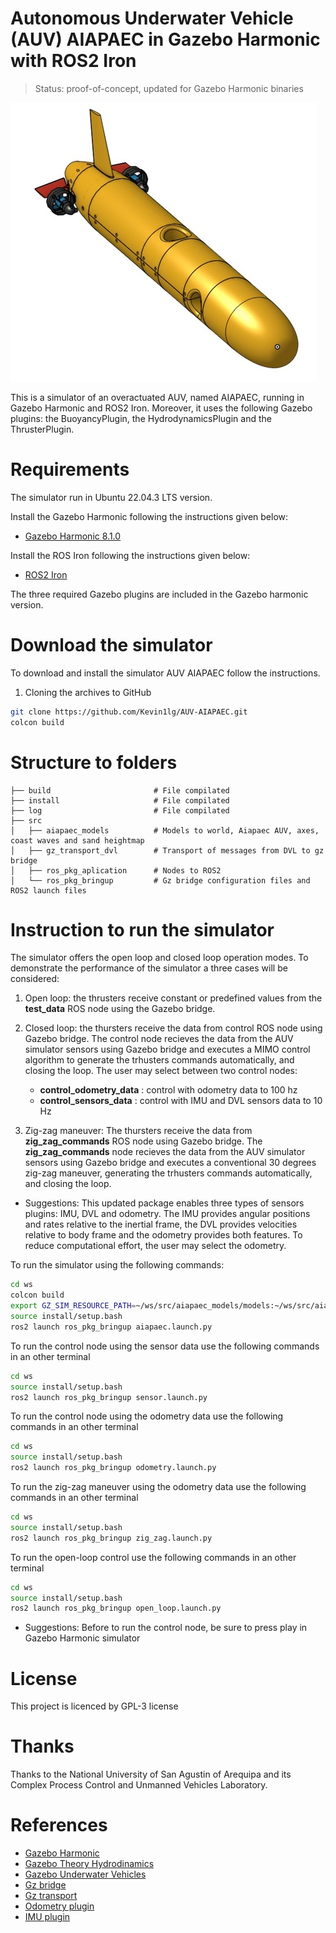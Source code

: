 # Autonomous Underwater Vehicle (AUV) AIAPAEC in Gazebo Harmonic with ROS2 Iron

> Status: proof-of-concept, updated for Gazebo Harmonic binaries

![AIAPAEC AUV](images/aiapaec.jpg)

This is a simulator of an overactuated AUV, named AIAPAEC, running in Gazebo Harmonic and ROS2 Iron. Moreover, it uses the following Gazebo plugins: the BuoyancyPlugin, the HydrodynamicsPlugin and the ThrusterPlugin.


# Requirements

The simulator run in Ubuntu 22.04.3 LTS version.

Install the Gazebo Harmonic following the instructions given below: 
* [Gazebo Harmonic 8.1.0](https://gazebosim.org/docs/harmonic/install)

Install the ROS Iron following the instructions given below:
* [ROS2 Iron](https://docs.ros.org/en/iron/index.html)

The three required Gazebo plugins are included in the Gazebo harmonic version.

# Download the simulator

To download and install the simulator AUV AIAPAEC follow the instructions.

1. Cloning the archives to GitHub

~~~bash
git clone https://github.com/Kevin1lg/AUV-AIAPAEC.git
colcon build
~~~

# Structure to folders

    ├── build                       # File compilated
    ├── install                     # File compilated
    ├── log                         # File compilated
    ├── src                         
    │   ├── aiapaec_models          # Models to world, Aiapaec AUV, axes, coast waves and sand heightmap
    │   ├── gz_transport_dvl        # Transport of messages from DVL to gz bridge
    │   ├── ros_pkg_aplication      # Nodes to ROS2
    │   └── ros_pkg_bringup         # Gz bridge configuration files and ROS2 launch files 
    
# Instruction to run the simulator

The simulator offers the open loop and closed loop operation modes. To demonstrate the performance of the simulator a three cases will be considered:

1. Open loop: the thrusters receive constant or predefined values from the **test_data** ROS node using the Gazebo bridge.

2. Closed loop: the thursters receive the data from control ROS node using Gazebo bridge. The control node recieves the data from the AUV simulator sensors using Gazebo bridge and executes a MIMO control algorithm to generate the trhusters commands automatically, and closing the loop. The user may select between two control nodes:

    - **control_odometry_data** : control with odometry data to 100 hz
    - **control_sensors_data** : control with IMU and DVL sensors data to 10 Hz

3. Zig-zag maneuver: The thursters receive the data from **zig_zag_commands** ROS node using Gazebo bridge. The **zig_zag_commands** node recieves the data from the AUV simulator sensors using Gazebo bridge and executes a conventional 30 degrees zig-zag maneuver, generating the trhusters commands automatically, and closing the loop. 

* Suggestions: This updated package enables three types of sensors plugins: IMU, DVL and odometry. The IMU provides angular positions and rates relative to the inertial frame, the DVL provides velocities relative to body frame and the odometry provides both features. To reduce computational effort, the user may select the odometry. 

To run the simulator using the following commands:

~~~bash
cd ws
colcon build
export GZ_SIM_RESOURCE_PATH=~/ws/src/aiapaec_models/models:~/ws/src/aiapaec_models/worlds
source install/setup.bash
ros2 launch ros_pkg_bringup aiapaec.launch.py
~~~

To run the control node using the sensor data use the following commands in an other terminal
~~~bash
cd ws
source install/setup.bash
ros2 launch ros_pkg_bringup sensor.launch.py
~~~
To run the control node using the odometry data use the following commands in an other terminal
~~~bash
cd ws
source install/setup.bash
ros2 launch ros_pkg_bringup odometry.launch.py
~~~
To run the zig-zag maneuver using the odometry data use the following commands in an other terminal
~~~bash
cd ws
source install/setup.bash
ros2 launch ros_pkg_bringup zig_zag.launch.py
~~~
To run the open-loop control use the following commands in an other terminal
~~~bash
cd ws
source install/setup.bash
ros2 launch ros_pkg_bringup open_loop.launch.py
~~~

* Suggestions: Before to run the control node, be sure to press play in Gazebo Harmonic simulator

# License

This project is licenced by GPL-3 license

# Thanks

Thanks to the National University of San Agustin of Arequipa and its Complex Process Control and Unmanned Vehicles Laboratory.

# References

* [Gazebo Harmonic](https://gazebosim.org/docs/harmonic)
* [Gazebo Theory Hydrodinamics](https://gazebosim.org/api/sim/8/theory_hydrodynamics.html) 
* [Gazebo Underwater Vehicles](https://gazebosim.org/api/sim/8/underwater_vehicles.html) 
* [Gz bridge](https://github.com/gazebosim/ros_gz/tree/ros2/ros_gz_bridge)
* [Gz transport](https://github.com/gazebosim/gz-transport/tree/gz-transport13)  
* [Odometry plugin](https://gazebosim.org/api/sim/8/classgz_1_1sim_1_1systems_1_1OdometryPublisher.html)
* [IMU plugin](https://gazebosim.org/api/sim/8/classgz_1_1sim_1_1systems_1_1Imu.html)


